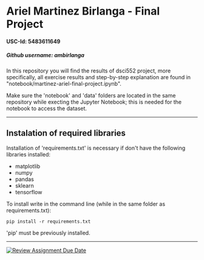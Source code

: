 # Ariel Martinez Birlanga - Final Project
#### USC-Id: 5483611649
##### Github username: ambirlanga

In this repository you will find the results of dsci552 project, more specifically, all exercise results and step-by-step explanation are found in "notebook/martinez-ariel-final-project.ipynb".

Make sure the 'notebook' and 'data' folders are located in the same repository while execting the Jupyter Notebook; this is needed for the notebook to access the dataset.


---
## Instalation of required libraries

Installation of 'requirements.txt' is necessary if don't have the following libraries installed:
- matplotlib
- numpy
- pandas
- sklearn
- tensorflow


To install write in the command line (while in the same folder as requirements.txt):

```shell
pip install -r requirements.txt
```
'pip' must be previously installed.

---


[![Review Assignment Due Date](https://classroom.github.com/assets/deadline-readme-button-22041afd0340ce965d47ae6ef1cefeee28c7c493a6346c4f15d667ab976d596c.svg)](https://classroom.github.com/a/RuHimdEP)
